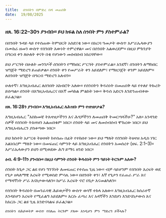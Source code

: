 ```yaml
---
title:  ሰንበትን በምድረ በዳ መጠበቅ
date:  19/08/2025
---
```


### ዘጸ. 16:22–30ን ያንብቡ። ይህ ክፍል ስለ ሰንበት ምን ያስተምራል?

በሰንበት ጉዳይ ላይ የተሰጠው ትምህርት አስደናቂ ነው። በአርባ ዓመታት ውስጥ እሥራኤላውያን በሙከራ ዘመን ውስጥ የሰንበት እውነት ተምረዋል። መና በሰንበት አልወረደም። በዚህ ምክንያት በዓርብ ቀን ለሁለት ቀናት በቂ የሆነውን መሰብሰብ ነበረባቸው።

ይህ ሥርዓት በሁለት መንገዶች ሰንበትን የማክበር ሥርዓት ያስተምራል። አንደኛ፣ ሰንበትን ለማክበር ዝግጅት ማድረግ ይጠይቃል። ሰንበት ቀን የመሥራት ቀን አይደለም፣ የማዘጋጀት ቀንም አይደለም። ለሰንበት ዝግጅት በዓርብ ማድረግ አለብን።

ሁለተኛ፣ እግዚአብሔር ለሰንበት አክብሮት አለው። የሰንበትን ቅዱስነት በመጠበቅ ላይ የተለየ ትኩረት ይሰጣል። ሰንበት በእግዚአብሔርና በእኛ መካከል ምልክት ነው። ቅዱስ አድርጎ እንድንጠብቀው ይፈልጋል።

**ዘጸ. 16:28ን ያንብቡ። እግዚአብሔር ለሕዝቡ ምን ተዘዝዞታል?**

እግዚአብሔር "እስከመቼ ትእዛዝታችንን እና ሕጎቻችንን ለመጠበቅ ትመርጣላችሁ?" አለ። አንዳንድ ሰዎች የሰንበት ትእዛዝን አልጠበቁም ነበር። ሰንበት ላይ መና ለመሰብሰብ ሞክረው ነበር። ይህ እግዚአብሔርን ያስቆጣው ነበር።

ይህ ክስተት አሥርቱ ትዕዛዛት ከተሰጡ በፊት የተከሰተ ነው። ይህ ማለት የሰንበት ትዕዛዝ አዲስ ነገር አልነበረም ማለት ነው። በመፍጠር ሳምንት ላይ እግዚአብሔር ሰንበትን አመሰረተ (ዘፍ. 2:1–3)። እሥራኤላውያን ይህን በሚወደው ሕግ ይማሩ ዘንድ ነበር።

**ዕብ. 4:9–11ን ያንብቡ። በዚህ ሳምንት ሰንበት ቅዱስነት ምን ዓይነት ትርጉም አለው?**

ሰንበት ከጌታ ጋር ልዩ የሆነ ግንኙነት ለመፍጠር የተሰጠ ጊዜ ነው። ብቻ ሳይሆንም የሰንበት እረፍት ወደ የጌታ ዘላለማዊ እረፍት የሚወስድ ምሳሌ ነው። በሰንበት ቀን፣ እኛ የጌታን የፈጠራ ሥራ እና የማዳኛነት ሥራ እናስታውሳለን። ከሥራ እረፍት ኖሮ በጌታ እናመልካለን።

የሰንበት ቅዱስነት በመንፈሳዊ ሕይወታችን ውስጥ ወሳኝ ተከላ አለው። እግዚአብሔር ከሰራተኛ እንዳይሆን እረፍት የሚፈልግ አይደለም። እርሱ ፈጣሪ እና አዳኛችን እንደሆነ እንድናስታውስ እና ከእርሱ ጋር ልዩ ጊዜ እንድናሳልፍ ይፈልጋል።

`ሰንበትን በሕይወትዎ ውስጥ የበለጠ ትርጉም ያለው እንዲሆን ምን ማድረግ ይችላሉ?`
